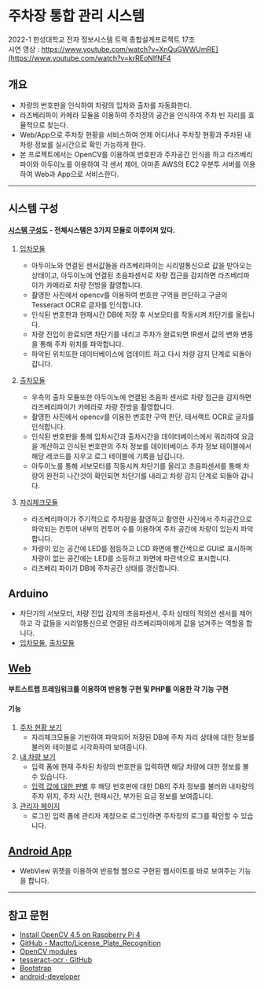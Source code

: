 # 주차장 통합 관리 시스템
2022-1 한성대학교 전자 정보시스템 트랙 종합설계프로젝트 17조  
시연 영상 : https://www.youtube.com/watch?v=XnQuGWWUmRE](https://www.youtube.com/watch?v=krREoNlfNF4
## 개요
 * 차량의 번호판을 인식하여 차량의 입차와 출차를 자동화한다.
 * 라즈베리파이 카메라 모듈을 이용하여 주차장의 공간을 인식하여 주차 빈 자리를 효율적으로 찾는다.
 * Web/App으로 주차장 현황을 서비스하여 언제 어디서나 주차장 현황과 주차된 내차량 정보를 실시간으로 확인 가능하게 한다.
 * 본 프로젝트에서는 OpenCV를 이용하여 번호판과 주차공간 인식을 하고 라즈베리 파이와 아두이노를 이용하여 각 센서 제어, 아마존 AWS의 EC2 우분투 서버를 이용하여 Web과 App으로 서비스한다.
 * * *
## 시스템 구성
#### [시스템 구성도](https://github.com/pkd98/Integrated-Parking-Lot-Management-System/blob/master/Integrated-Parking-Lot-Management-System/%EC%8B%9C%EC%8A%A4%ED%85%9C%EA%B5%AC%EC%84%B1%EB%8F%84.png) - 전체시스템은 3가지 모듈로 이루어져 있다.
 1. [입차모듈](https://github.com/pkd98/Integrated-Parking-Lot-Management-System/blob/master/Integrated-Parking-Lot-Management-System/python-raspberryPi/parkingIn_2.py)
    - 아두이노와 연결된 센서값들을 라즈베리파이는 시리얼통신으로 값을 받아오는 상태이고, 아두이노에 연결된 초음파센서로 차량 접근을 감지하면 라즈베리파이가 카메라로 차량 전방을 촬영합니다.
    - 촬영한 사진에서 opencv를 이용하여 번호판 구역을 판단하고 구글의 Tesseract OCR로 글자를 인식합니다.
    - 인식된 번호판과 현재시간 DB에 저장 후 서보모터를 작동시켜 차단기를 올립니다.
    - 차량 진입이 완료되면 차단기를 내리고 주차가 완료되면 IR센서 값의 변화 변동을 통해 주차 위치를 파악합니다.
    - 파악된 위치또한 데이터베이스에 업데이트 하고 다시 차량 감지 단계로 되돌아 갑니다.

2. [출차모듈](https://github.com/pkd98/Integrated-Parking-Lot-Management-System/blob/master/Integrated-Parking-Lot-Management-System/python-raspberryPi/parkingOut_2.py)
    - 우측의 출차 모듈또한 아두이노에 연결된 초음파 센서로 차량 접근을 감지하면 라즈베리파이가 카메라로 차량 전방을 촬영합니다.
    - 촬영한 사진에서 opencv를 이용한 번호판 구역 판단, 테서랙트 OCR로 글자를 인식합니다.
    - 인식된 번호판을 통해 입차시간과 출차시간을 데이터베이스에서 쿼리하여 요금을 계산하고 인식된 번호판의 주차 정보를 데이터베이스 주차 정보 테이블에서 해당 레코드를 지우고 로그 테이블에 기록을 남깁니다.
    - 아두이노를 통해 서보모터를 작동시켜 차단기를 올리고 초음파센서를 통해 차량이 완전히 나간것이 확인되면 차단기를 내리고 차량 감지 단계로 되돌아 갑니다.

3. [자리체크모듈](https://github.com/pkd98/Integrated-Parking-Lot-Management-System/blob/master/Integrated-Parking-Lot-Management-System/python-raspberryPi/lineCheck.py)
    - 라즈베리파이가 주기적으로 주차장을 촬영하고 촬영한 사진에서 주차공간으로 파악되는 컨투어 내부의 컨투어 수를 이용하여 주차 공간에 차량이 있는지 파악합니다.
    - 차량이 있는 공간에 LED를 점등하고 LCD 화면에 빨간색으로 GUI로 표시하며 차량이 없는 공간에는 LED를 소등하고 화면에 파란색으로 표시합니다.
    - 라즈베리 파이가 DB에 주차공간 상태를 갱신합니다.

## Arduino
- 차단기의 서보모터, 차량 진입 감지의 초음파센서, 주차 상태의 적외선 센서를 제어하고 각 값들을 시리얼통신으로 연결된 라즈베리파이에게 값을 넘겨주는 역할을 합니다.
- [입차모듈](https://github.com/pkd98/Integrated-Parking-Lot-Management-System/blob/master/Integrated-Parking-Lot-Management-System/arduino/entrance/entrance.ino), [출차모듈](https://github.com/pkd98/Integrated-Parking-Lot-Management-System/blob/master/Integrated-Parking-Lot-Management-System/arduino/exit/exit.ino)
## [Web](https://github.com/pkd98/Integrated-Parking-Lot-Management-System/blob/master/Integrated-Parking-Lot-Management-System/webPage/index.html)
#### 부트스트랩 프레임워크를 이용하여 반응형 구현 및 PHP를 이용한 각 기능 구현
#### 기능 
1. [주차 현황 보기](https://github.com/pkd98/Integrated-Parking-Lot-Management-System/blob/master/Integrated-Parking-Lot-Management-System/webPage/parking_status.php)
    - 자리체크모듈을 기반하여 파악되어 저장된 DB에 주차 자리 상태에 대한 정보를 불러와 테이블로 시각화하여 보여줍니다.
2. [내 차량 보기](https://github.com/pkd98/Integrated-Parking-Lot-Management-System/blob/master/Integrated-Parking-Lot-Management-System/webPage/client_info_main.html)
    - 입력 폼에 현재 주차된 차량의 번호판을 입력하면 해당 차량에 대한 정보를 볼 수 있습니다.
    - [입력 값에 대한 판별](https://github.com/pkd98/Integrated-Parking-Lot-Management-System/blob/master/Integrated-Parking-Lot-Management-System/webPage/clientpage.php) 후 해당 번호판에 대한 DB의 주차 정보를 불러와 내차량의 주차 위지, 주차 시간, 현재시간, 부가된 요금 정보를 보여줍니다.
3. [관리자 페이지](https://github.com/pkd98/Integrated-Parking-Lot-Management-System/blob/master/Integrated-Parking-Lot-Management-System/webPage/admin_main.html)
    - 로그인 입력 폼에 관리자 계정으로 로그인하면 주차장의 로그를 확인할 수 있습니다.

## [Android App](https://github.com/pkd98/Integrated-Parking-Lot-Management-System/tree/master/Integrated-Parking-Lot-Management-System/Android-WebViewApplication)
- WebView 위젯을 이용하여 반응형 웹으로 구현된 웹사이트를 바로 보여주는 기능을 합니다.

* * *
## 참고 문헌
- [Install OpenCV 4.5 on Raspberry Pi 4](https://qengineering.eu/install-opencv-4.5-on-raspberry-pi-4.html)
- [GitHub - Mactto/License_Plate_Recognition](https://github.com/Mactto/License_Plate_Recognition)
- [OpenCV modules](https://docs.opencv.org/4.x/index.html)
- [tesseract-ocr · GitHub](https://github.com/tesseract-ocr)
- [Bootstrap](https://getbootstrap.com/)
- [android-developer](https://developer.android.com/docs)
